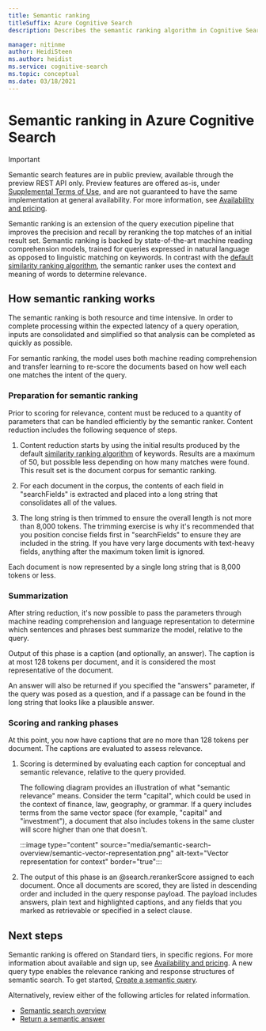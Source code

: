 ```yaml
---
title: Semantic ranking
titleSuffix: Azure Cognitive Search
description: Describes the semantic ranking algorithm in Cognitive Search.

manager: nitinme
author: HeidiSteen
ms.author: heidist
ms.service: cognitive-search
ms.topic: conceptual
ms.date: 03/18/2021
---
```


# Semantic ranking in Azure Cognitive Search

> [!IMPORTANT]
> Semantic search features are in public preview, available through the preview REST API only. Preview features are offered as-is, under [Supplemental Terms of Use](https://azure.microsoft.com/support/legal/preview-supplemental-terms/), and are not guaranteed to have the same implementation at general availability. For more information, see [Availability and pricing](semantic-search-overview.md#availability-and-pricing).

Semantic ranking is an extension of the query execution pipeline that improves the precision and recall by reranking the top matches of an initial result set. Semantic ranking is backed by state-of-the-art machine reading comprehension models, trained for queries expressed in natural language as opposed to linguistic matching on keywords. In contrast with the [default similarity ranking algorithm](index-ranking-similarity.md), the semantic ranker uses the context and meaning of words to determine relevance.

## How semantic ranking works

The semantic ranking is both resource and time intensive. In order to complete processing within the expected latency of a query operation, inputs are consolidated and simplified so that analysis can be completed as quickly as possible.

For semantic ranking, the model uses both machine reading comprehension and transfer learning to re-score the documents based on how well each one matches the intent of the query.

### Preparation for semantic ranking

Prior to scoring for relevance, content must be reduced to a quantity of parameters that can be handled efficiently by the semantic ranker. Content reduction includes the following sequence of steps.

1. Content reduction starts by using the initial results produced by the default [similarity ranking algorithm](index-ranking-similarity.md) of keywords. Results are a maximum of 50, but possible less depending on how many matches were found. This result set is the document corpus for semantic ranking.

1. For each document in the corpus, the contents of each field in "searchFields" is extracted and placed into a long string that consolidates all of the values.

1. The long string is then trimmed to ensure the overall length is not more than 8,000 tokens. The trimming exercise is why it's recommended that you position concise fields first in "searchFields" to ensure they are included in the string. If you have very large documents with text-heavy fields, anything after the maximum token limit is ignored.

Each document is now represented by a single long string that is 8,000 tokens or less.

### Summarization

After string reduction, it's now possible to pass the parameters through machine reading comprehension and language representation to determine which sentences and phrases best summarize the model, relative to the query.

Output of this phase is a caption (and optionally, an answer). The caption is at most 128 tokens per document, and it is considered the most representative of the document. 

An answer will also be returned if you specified the "answers" parameter, if the query was posed as a question, and if a passage can be found in the long string that looks like a plausible answer.

### Scoring and ranking phases

At this point, you now have captions that are no more than 128 tokens per document. The captions are evaluated to assess relevance.

1. Scoring is determined by evaluating each caption for conceptual and semantic relevance, relative to the query provided.

   The following diagram provides an illustration of what "semantic relevance" means. Consider the term "capital", which could be used in the context of finance, law, geography, or grammar. If a query includes terms from the same vector space (for example, "capital" and "investment"), a document that also includes tokens in the same cluster will score higher than one that doesn't.

   :::image type="content" source="media/semantic-search-overview/semantic-vector-representation.png" alt-text="Vector representation for context" border="true":::

1. The output of this phase is an @search.rerankerScore assigned to each document. Once all documents are scored, they are listed in descending order and included in the query response payload. The payload includes answers, plain text and highlighted captions, and any fields that you marked as retrievable or specified in a select clause.

## Next steps

Semantic ranking is offered on Standard tiers, in specific regions. For more information about available and sign up, see [Availability and pricing](semantic-search-overview.md#availability-and-pricing). A new query type enables the relevance ranking and response structures of semantic search. To get started, [Create a semantic query](semantic-how-to-query-request.md).

Alternatively, review either of the following articles for related information.

+ [Semantic search overview](semantic-search-overview.md)
+ [Return a semantic answer](semantic-answers.md)
